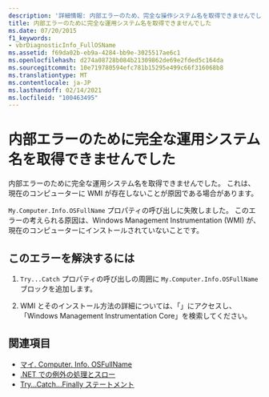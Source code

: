 ```yaml
---
description: '詳細情報: 内部エラーのため、完全な操作システム名を取得できませんでした'
title: 内部エラーのために完全な運用システム名を取得できませんでした
ms.date: 07/20/2015
f1_keywords:
- vbrDiagnosticInfo_FullOSName
ms.assetid: f69da02b-eb9a-4284-bb9e-3025517ae6c1
ms.openlocfilehash: d274a08728b084b21309862de69e2fded5c164da
ms.sourcegitcommit: 10e719780594efc781b15295e499c66f316068b8
ms.translationtype: MT
ms.contentlocale: ja-JP
ms.lasthandoff: 02/14/2021
ms.locfileid: "100463495"
---
```

# <a name="could-not-obtain-full-operation-system-name-due-to-internal-error"></a>内部エラーのために完全な運用システム名を取得できませんでした

内部エラーのために完全な運用システム名を取得できませんでした。 これは、現在のコンピューターに WMI が存在しないことが原因である場合があります。  
  
 `My.Computer.Info.OSFullName` プロパティの呼び出しに失敗しました。 このエラーの考えられる原因は、Windows Management Instrumentation (WMI) が、現在のコンピューターにインストールされていないことです。  
  
## <a name="to-correct-this-error"></a>このエラーを解決するには  
  
1. `Try...Catch` プロパティの呼び出しの周囲に `My.Computer.Info.OSFullName` ブロックを追加します。  
  
2. WMI とそのインストール方法の詳細については、「」にアクセスし、「Windows Management Instrumentation Core」を検索してください。  
  
## <a name="see-also"></a>関連項目

- [マイ. Computer. Info. OSFullName](xref:Microsoft.VisualBasic.Devices.ComputerInfo.OSFullName)
- [.NET での例外の処理とスロー](../../standard/exceptions/index.md)
- [Try...Catch...Finally ステートメント](../language-reference/statements/try-catch-finally-statement.md)
